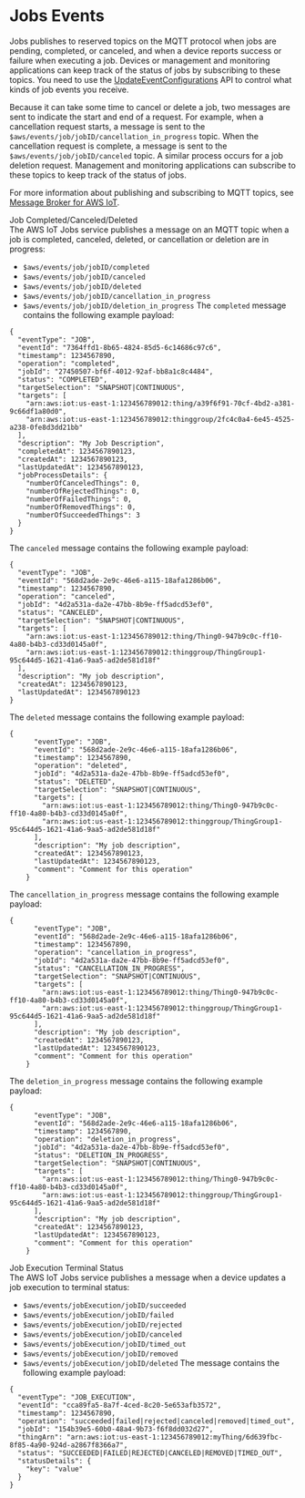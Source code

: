 # Jobs Events<a name="events-jobs"></a>

Jobs publishes to reserved topics on the MQTT protocol when jobs are pending, completed, or canceled, and when a device reports success or failure when executing a job\. Devices or management and monitoring applications can keep track of the status of jobs by subscribing to these topics\. You need to use the [UpdateEventConfigurations](https://docs.aws.amazon.com/iot/latest/apireference/API_UpdateEventConfigurations.html) API to control what kinds of job events you receive\.

Because it can take some time to cancel or delete a job, two messages are sent to indicate the start and end of a request\. For example, when a cancellation request starts, a message is sent to the `$aws/events/job/jobID/cancellation_in_progress` topic\. When the cancellation request is complete, a message is sent to the `$aws/events/job/jobID/canceled` topic\. A similar process occurs for a job deletion request\. Management and monitoring applications can subscribe to these topics to keep track of the status of jobs\.

For more information about publishing and subscribing to MQTT topics, see [Message Broker for AWS IoT](iot-message-broker.md)\.

Job Completed/Canceled/Deleted  
The AWS IoT Jobs service publishes a message on an MQTT topic when a job is completed, canceled, deleted, or cancellation or deletion are in progress:  
+ `$aws/events/job/jobID/completed`
+ `$aws/events/job/jobID/canceled`
+ `$aws/events/job/jobID/deleted`
+ `$aws/events/job/jobID/cancellation_in_progress`
+ `$aws/events/job/jobID/deletion_in_progress`
The `completed` message contains the following example payload:  

```
{
  "eventType": "JOB",
  "eventId": "7364ffd1-8b65-4824-85d5-6c14686c97c6",
  "timestamp": 1234567890,
  "operation": "completed",
  "jobId": "27450507-bf6f-4012-92af-bb8a1c8c4484",
  "status": "COMPLETED",
  "targetSelection": "SNAPSHOT|CONTINUOUS",
  "targets": [
    "arn:aws:iot:us-east-1:123456789012:thing/a39f6f91-70cf-4bd2-a381-9c66df1a80d0",
    "arn:aws:iot:us-east-1:123456789012:thinggroup/2fc4c0a4-6e45-4525-a238-0fe8d3dd21bb"
  ],
  "description": "My Job Description",
  "completedAt": 1234567890123,
  "createdAt": 1234567890123,
  "lastUpdatedAt": 1234567890123,
  "jobProcessDetails": {
    "numberOfCanceledThings": 0,
    "numberOfRejectedThings": 0,
    "numberOfFailedThings": 0,
    "numberOfRemovedThings": 0,
    "numberOfSucceededThings": 3
  }
}
```
The `canceled` message contains the following example payload:  

```
{
  "eventType": "JOB",
  "eventId": "568d2ade-2e9c-46e6-a115-18afa1286b06",
  "timestamp": 1234567890,
  "operation": "canceled",
  "jobId": "4d2a531a-da2e-47bb-8b9e-ff5adcd53ef0",
  "status": "CANCELED",
  "targetSelection": "SNAPSHOT|CONTINUOUS",
  "targets": [
    "arn:aws:iot:us-east-1:123456789012:thing/Thing0-947b9c0c-ff10-4a80-b4b3-cd33d0145a0f",
    "arn:aws:iot:us-east-1:123456789012:thinggroup/ThingGroup1-95c644d5-1621-41a6-9aa5-ad2de581d18f"
  ],
  "description": "My job description",
  "createdAt": 1234567890123,
  "lastUpdatedAt": 1234567890123
}
```
The `deleted` message contains the following example payload:  

```
{
      "eventType": "JOB",
      "eventId": "568d2ade-2e9c-46e6-a115-18afa1286b06",
      "timestamp": 1234567890,
      "operation": "deleted",
      "jobId": "4d2a531a-da2e-47bb-8b9e-ff5adcd53ef0",
      "status": "DELETED",
      "targetSelection": "SNAPSHOT|CONTINUOUS",
      "targets": [
        "arn:aws:iot:us-east-1:123456789012:thing/Thing0-947b9c0c-ff10-4a80-b4b3-cd33d0145a0f",
        "arn:aws:iot:us-east-1:123456789012:thinggroup/ThingGroup1-95c644d5-1621-41a6-9aa5-ad2de581d18f"
      ],
      "description": "My job description",
      "createdAt": 1234567890123,
      "lastUpdatedAt": 1234567890123,
      "comment": "Comment for this operation"
    }
```
The `cancellation_in_progress` message contains the following example payload:  

```
{
      "eventType": "JOB",
      "eventId": "568d2ade-2e9c-46e6-a115-18afa1286b06",
      "timestamp": 1234567890,
      "operation": "cancellation_in_progress",
      "jobId": "4d2a531a-da2e-47bb-8b9e-ff5adcd53ef0",
      "status": "CANCELLATION_IN_PROGRESS",
      "targetSelection": "SNAPSHOT|CONTINUOUS",
      "targets": [
        "arn:aws:iot:us-east-1:123456789012:thing/Thing0-947b9c0c-ff10-4a80-b4b3-cd33d0145a0f",
        "arn:aws:iot:us-east-1:123456789012:thinggroup/ThingGroup1-95c644d5-1621-41a6-9aa5-ad2de581d18f"
      ],
      "description": "My job description",
      "createdAt": 1234567890123,
      "lastUpdatedAt": 1234567890123,
      "comment": "Comment for this operation"
    }
```
The `deletion_in_progress` message contains the following example payload:  

```
{
      "eventType": "JOB",
      "eventId": "568d2ade-2e9c-46e6-a115-18afa1286b06",
      "timestamp": 1234567890,
      "operation": "deletion_in_progress",
      "jobId": "4d2a531a-da2e-47bb-8b9e-ff5adcd53ef0",
      "status": "DELETION_IN_PROGRESS",
      "targetSelection": "SNAPSHOT|CONTINUOUS",
      "targets": [
        "arn:aws:iot:us-east-1:123456789012:thing/Thing0-947b9c0c-ff10-4a80-b4b3-cd33d0145a0f",
        "arn:aws:iot:us-east-1:123456789012:thinggroup/ThingGroup1-95c644d5-1621-41a6-9aa5-ad2de581d18f"
      ],
      "description": "My job description",
      "createdAt": 1234567890123,
      "lastUpdatedAt": 1234567890123,
      "comment": "Comment for this operation"
    }
```

Job Execution Terminal Status  
The AWS IoT Jobs service publishes a message when a device updates a job execution to terminal status:  
+ `$aws/events/jobExecution/jobID/succeeded`
+ `$aws/events/jobExecution/jobID/failed`
+ `$aws/events/jobExecution/jobID/rejected`
+ `$aws/events/jobExecution/jobID/canceled`
+ `$aws/events/jobExecution/jobID/timed_out`
+ `$aws/events/jobExecution/jobID/removed`
+ `$aws/events/jobExecution/jobID/deleted`
The message contains the following example payload:  

```
{
  "eventType": "JOB_EXECUTION",
  "eventId": "cca89fa5-8a7f-4ced-8c20-5e653afb3572",
  "timestamp": 1234567890,
  "operation": "succeeded|failed|rejected|canceled|removed|timed_out",
  "jobId": "154b39e5-60b0-48a4-9b73-f6f8dd032d27",
  "thingArn": "arn:aws:iot:us-east-1:123456789012:myThing/6d639fbc-8f85-4a90-924d-a2867f8366a7",
  "status": "SUCCEEDED|FAILED|REJECTED|CANCELED|REMOVED|TIMED_OUT",
  "statusDetails": {
    "key": "value"
  }
}
```